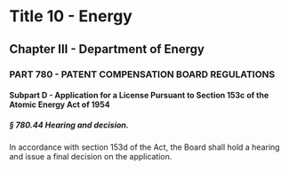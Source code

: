 
# Title 10 - Energy
## Chapter III - Department of Energy
### PART 780 - PATENT COMPENSATION BOARD REGULATIONS
#### Subpart D - Application for a License Pursuant to Section 153c of the Atomic Energy Act of 1954
##### § 780.44 Hearing and decision.

In accordance with section 153d of the Act, the Board shall hold a hearing and issue a final decision on the application.
